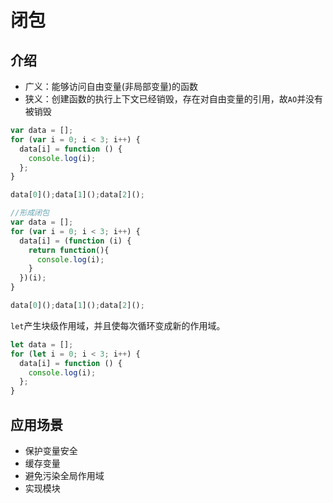 # 闭包

## 介绍

* 广义：能够访问自由变量(非局部变量)的函数
* 狭义：创建函数的执行上下文已经销毁，存在对自由变量的引用，故`AO`并没有被销毁

```js
var data = [];
for (var i = 0; i < 3; i++) {
  data[i] = function () {
    console.log(i);
  };
}

data[0]();data[1]();data[2]();

//形成闭包
var data = [];
for (var i = 0; i < 3; i++) {
  data[i] = (function (i) {
    return function(){
      console.log(i);
    }
  })(i);
}

data[0]();data[1]();data[2]();
```

`let`产生块级作用域，并且使每次循环变成新的作用域。

```ts
let data = [];
for (let i = 0; i < 3; i++) {
  data[i] = function () {
    console.log(i);
  };
}
```

## 应用场景

* 保护变量安全
* 缓存变量
* 避免污染全局作用域
* 实现模块

